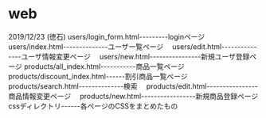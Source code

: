 # web
2019/12/23 (徳石) 
users/login_form.html---------loginページ  
users/index.html--------------ユーザ一覧ページ　
users/edit.html---------------ユーザ情報変更ページ　
users/new.html----------------新規ユーザ登録ページ
products/all_index.html-----------商品一覧ページ　
products/discount_index.html------割引商品一覧ページ　
products/search.html--------------検索　
products/edit.html----------------商品情報変更ページ　
products/new.html-----------------新規商品登録ページ　
cssディレクトリ------各ページのCSSをまとめたもの
